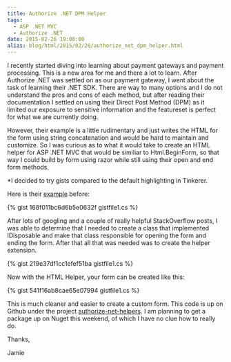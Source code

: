 ```yaml
---
title: Authorize .NET DPM Helper
tags:
  - ASP .NET MVC
  - Authorize .NET
date: 2015-02-26 19:00:00
alias: blog/html/2015/02/26/authorize_net_dpm_helper.html
---
```


I recently started diving into learning about payment gateways and payment
processing. This is a new area for me and there a lot to learn. After Authorize
.NET was settled on as our payment gateway, I went about the task of learning
their .NET SDK. There are way to many options and I do not understand the pros
and cons of each method, but after reading their documentation I settled on
using their Direct Post Method (DPM) as it limited our exposure to sensitive
information and the featureset is perfect for what we are currently doing.

However, their example is a little rudimentary and just writes the HTML for the
form using string concatenation and would be hard to maintain and customize. So
I was curious as to what it would take to create an HTML helper for ASP .NET MVC
that would be similiar to Html.BeginForm, so that way I could build by form
using razor while still using their open and end form methods.

\*I decided to try gists compared to the default highlighting in Tinkerer.

Here is their [example](https://developer.authorize.net/integration/fifteenminutes/csharp/) before:

{% gist 168f011bc6d6b5e0632f gistfile1.cs %}

After lots of googling and a couple of really helpful StackOverflow posts, I was
able to determine that I needed to create a class that implemented IDisposable
and make that class responsible for opening the form and ending the form. After
that all that was needed was to create the helper extension.

{% gist 219e37df1cc1efef51ba gistfile1.cs %}

Now with the HTML Helper, your form can be created like this:

{% gist 541f16ab8cae65e07994 gistfile1.cs %}

This is much cleaner and easier to create a custom form. This code is up on
Github under the project [authorize-net-helpers](https://github.com/phillipsj/authorize-net-helpers). I am planning to get a package
up on Nuget this weekend, of which I have no clue how to really do.

Thanks,

Jamie